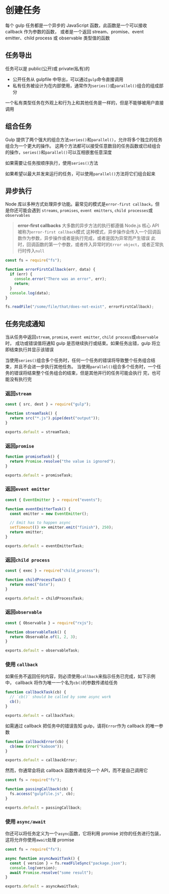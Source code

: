 # 创建任务

每个 gulp 任务都是一个异步的 JavaScript 函数，此函数是一个可以接收 callback 作为参数的函数，
或者是一个返回 stream、promise、event emitter、child process 或 observable 类型值的函数

## 任务导出

任务可以是 public(公开)或 private(私有)的

- 公开任务从 gulpfile 中导出，可以通过`gulp`命令直接调用
- 私有任务被设计为在内部使用，通常作为`series()`或`parallel()`组合的组成部分

一个私有类型任务在外观上和行为上和其他任务是一样的，但是不能够被用户直接调用

## 组合任务

Gulp 提供了两个强大的组合方法`series()`和`parallel()`，允许将多个独立的任务组合为一个更大的操作。
这两个方法都可以接受任意数目的任务函数或已经组合的操作，`series()`和`parallel()`可以互相嵌套任意深度

如果需要让任务按顺序执行，使用`series()`方法

如果希望以最大并发来运行的任务，可以使用`parallel()`方法将它们组合起来

## 异步执行

Node 库以多种方式处理异步功能。最常见的模式是`error-first callback`，但是你还可能会遇到
`streams`, `promises`, `event emitters`, `child processes`或`observables`

> **error-first callbacks**
> 大多数的异步方法的执行都遵循 Node.js 核心 API 被称为`error-first callback`模式
> 这种模式，异步操作会传入一个回调函数作为参数，异步操作或者是执行完成，或者是因为异常而产生错误
> 此时，回调函数的第一个参数，或者传入异常时的`Error object`，或者正常执行时传入`null`

```js
const fs = require("fs");

function errorFirstCallback(err, data) {
  if (err) {
    console.error("There was an error", err);
    return;
  }
  console.log(data);
}

fs.readFile("/some/file/that/does-not-exist", errorFirstCallback);
```

## 任务完成通知

当从任务中返回`stream`, `promise`, `event emitter`, `child process`或`observable`时，
成功或错误值将通知 gulp 是否继续执行或结束。如果任务出错，gulp 将立即结束执行并显示该错误

当使用`series()`组合多个任务时，任何一个任务的错误将导致整个任务组合结束，并且不会进一步执行其他任务。
当使用`parallel()`组合多个任务时，一个任务的错误将结束整个任务组合的结束，但是其他并行的任务可能会执行
完，也可能没有执行完

### 返回`stream`

```js
const { src, dest } = require("gulp");

function streamTask() {
  return src("*.js").pipe(dest("output"));
}

exports.default = streamTask;
```

### 返回`promise`

```js
function promiseTask() {
  return Promise.resolve("the value is ignored");
}

exports.default = promiseTask;
```

### 返回`event emitter`

```js
const { EventEmitter } = require("events");

function eventEmitterTask() {
  const emitter = new EventEmitter();

  // Emit has to happen async
  setTimeout(() => emitter.emit("finish"), 250);
  return emitter;
}

exports.default = eventEmitterTask;
```

### 返回`child process`

```js
const { exec } = require("child_process");

function childProcessTask() {
  return exec("date");
}

exports.default = childProcessTask;
```

### 返回`observable`

```js
const { Observable } = require("rxjs");

function observableTask() {
  return Observable.of(1, 2, 3);
}

exports.default = observableTask;
```

### 使用 `callback`

如果任务不返回任何内容，则必须使用`callback`来指示任务已完成，如下示例中，
callback 将作为唯一一个名为`cb()`的参数传递给任务

```js
function callbackTask(cb) {
  // `cb()` should be called by some async work
  cb();
}

exports.default = callbackTask;
```

如需通过 callback 把任务中的错误告知 gulp，请将`Error`作为 callback 的唯一参数

```js
function callbackError(cb) {
  cb(new Error("kaboom"));
}

exports.default = callbackError;
```

然而，你通常会将此 callback 函数传递给另一个 API，而不是自己调用它

```js
const fs = require("fs");

function passingCallback(cb) {
  fs.access("gulpfile.js", cb);
}

exports.default = passingCallback;
```

### 使用 `async/await`

你还可以将任务定义为一个`async`函数，它将利用 promise 对你的任务进行包装，
这将允许你使用`await`处理 promise

```js
const fs = require("fs");

async function asyncAwaitTask() {
  const { version } = fs.readFileSync("package.json");
  console.log(version);
  await Promise.resolve("some result");
}

exports.default = asyncAwaitTask;
```
